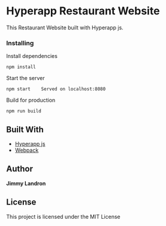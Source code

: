 # Hyperapp Restaurant Website
This Restaurant Website built with Hyperapp js. 


### Installing

Install dependencies

```
npm install
```


Start the server

```
npm start    Served on localhost:8080
```

Build for production

```
npm run build
```


## Built With

* [Hyperapp js](https://hyperapp.js.org/)
* [Webpack](https://webpack.js.org/)

## Author

 **Jimmy Landron** 



## License

This project is licensed under the MIT License 




